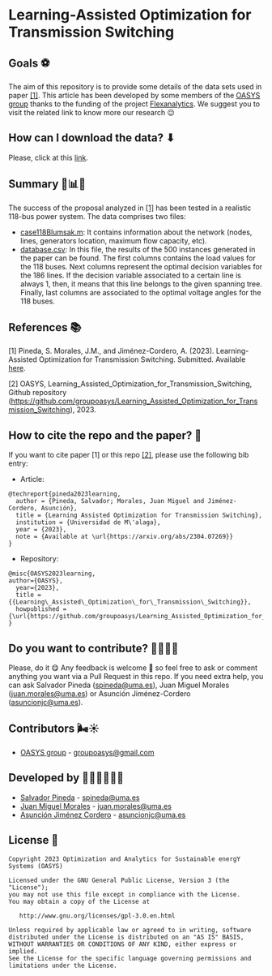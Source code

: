 # Learning-Assisted Optimization for Transmission Switching

## Goals ⚽

The aim of this repository is to provide some details of the data sets used in paper [[1]](https://arxiv.org/abs/2304.07269). This article has been developed by some members of the [OASYS group](https://sites.google.com/view/groupoasys/home) thanks to the funding of the project [Flexanalytics](https://groupoasysflexanalytics.readthedocs.io/en/latest/). We suggest you to visit the related link to know more our research 😉

## How can I download the data? ⬇
Please, click at this [link](https://drive.google.com/drive/folders/1krIjQFrX5BXmAUhJyVvfuZCeFLYSYI-D?usp=share_link).

## Summary 🧮📊📖

The success of the proposal analyzed in [[1]](https://arxiv.org/abs/2304.07269) has been tested in a realistic 118-bus power system. The data comprises two files:

* [case118Blumsak.m](https://drive.google.com/file/d/18KY6VY2atsSFLQ3sMD08mBOqHO_iNtTf/view?usp=sharing): It contains information about the network (nodes, lines, generators location, maximum flow capacity, etc).
* [database.csv](https://drive.google.com/file/d/17mbOJrFuJnhBJM9lPNOANrsKqcC6m8Qc/view?usp=sharing): In this file, the results of the 500 instances generated in the paper can be found. The first columns contains the load values for the 118 buses. Next columns represent the optimal decision variables for the 186 lines. If the decision variable associated to a certain line is always 1, then, it means that this line belongs to the given spanning tree. Finally, last columns are associated to the optimal voltage angles for the 118 buses.

## References 📚

[1] Pineda, S. Morales, J.M., and Jiménez-Cordero, A. (2023). Learning-Assisted Optimization for
Transmission Switching. Submitted. Available [here](https://arxiv.org/abs/2304.07269).

[2] OASYS, Learning_Assisted_Optimization_for_Transmission_Switching, Github repository (https://github.com/groupoasys/Learning_Assisted_Optimization_for_Transmission_Switching), 2023.

## How to cite the repo and the paper? 📝

If you want to cite paper [1] or this repo [[2]](https://github.com/groupoasys/Learning_Assisted_Optimization_for_Transmission_Switching), please use the following bib entry:

* Article:
```
@techreport{pineda2023learning,
  author = {Pineda, Salvador; Morales, Juan Miguel and Jiménez-Cordero, Asunción},
  title = {Learning Assisted Optimization for Transmission Switching},
  institution = {Universidad de M\'alaga},
  year = {2023},
  note = {Available at \url{https://arxiv.org/abs/2304.07269}}
}
```
* Repository:
```
@misc{OASYS2023learning,
author={OASYS},
  year={2023},
  title = {{Learning\_Assisted\_Optimization\_for\_Transmission\_Switching}},
  howpublished = {\url{https://github.com/groupoasys/Learning_Assisted_Optimization_for_Transmission_Switching}}
}
```

## Do you want to contribute? 🙋‍♀️🙋‍♂️
 
 Please, do it 😋 Any feedback is welcome 🤗 so feel free to ask or comment anything you want via a Pull Request in this repo.
 If you need extra help, you can ask Salvador Pineda (spineda@uma.es), Juan Miguel Morales (juan.morales@uma.es) or  Asunción Jiménez-Cordero (asuncionjc@uma.es).
 
 ## Contributors 🌬☀
 
 * [OASYS group](http://oasys.uma.es) -  groupoasys@gmail.com
 
 ## Developed by 👩‍💻👨‍💻👨‍💻
 
 * [Salvador Pineda](https://www.researchgate.net/profile/Salvador_Pineda) - spineda@uma.es
 * [Juan Miguel Morales](https://www.researchgate.net/profile/Juan_Morales25) - juan.morales@uma.es
 * [Asunción Jiménez Cordero](https://www.researchgate.net/profile/Asuncion_Jimenez-Cordero/research) - asuncionjc@uma.es
 
 
 ## License 📝
 
    Copyright 2023 Optimization and Analytics for Sustainable energY Systems (OASYS)

    Licensed under the GNU General Public License, Version 3 (the "License");
    you may not use this file except in compliance with the License.
    You may obtain a copy of the License at

       http://www.gnu.org/licenses/gpl-3.0.en.html

    Unless required by applicable law or agreed to in writing, software
    distributed under the License is distributed on an "AS IS" BASIS,
    WITHOUT WARRANTIES OR CONDITIONS OF ANY KIND, either express or implied.
    See the License for the specific language governing permissions and
    limitations under the License.
 

